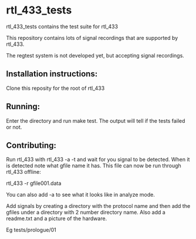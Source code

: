 rtl_433_tests
=============

rtl_433_tests contains the test suite for rtl_433

This repository contains lots of signal recordings that are supported by rtl_433.

The regtest system is not developed yet, but accepting signal recordings.


Installation instructions:
--------------------------

Clone this reposity for the root of rtl_433

Running:
--------

Enter the directory and run make test. The output will tell if the tests failed or not.

Contributing:
-------------

Run rtl_433 with rtl_433 -a -t and wait for you signal to be detected. When it is detected 
note what gfile name it has. This file can now be run through rtl_433 offline:

rtl_433 -r gfile001.data

You can also add -a to see what it looks like in analyze mode.

Add signals by creating a directory with the protocol name and then add the gfiles under a
directory with 2 number directory name. Also add a readme.txt and a picture of the hardware.

Eg tests/prologue/01

